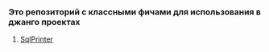 ### Это репозиторий с классными фичами для использования в джанго проектах

1. [SqlPrinter](https://github.com/Rwwwrl/django_extensions/tree/master/print_sql_tool)
